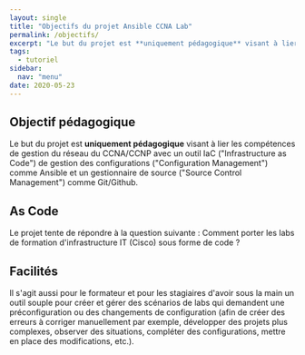 ```yaml
---
layout: single
title: "Objectifs du projet Ansible CCNA Lab"
permalink: /objectifs/
excerpt: "Le but du projet est **uniquement pédagogique** visant à lier les compétences de gestion du réseau du CCNA/CCNP avec un outil IaC (\"Infrastructure as Code\") de gestion des configurations (\"Configuration Management\") comme Ansible et un gestionnaire de source (\"Source Control Management\") comme Git/Github. Le projet tente de répondre à la question suivante : Comment porter les labs de formation d'infrastructure IT (Cisco) sous forme de code ?"
tags:
  - tutoriel
sidebar:
  nav: "menu"
date: 2020-05-23
---
```


## Objectif pédagogique

Le but du projet est **uniquement pédagogique** visant à lier les compétences de gestion du réseau du CCNA/CCNP avec un outil IaC ("Infrastructure as Code") de gestion des configurations ("Configuration Management") comme Ansible et un gestionnaire de source ("Source Control Management") comme Git/Github.

## As Code

Le projet tente de répondre à la question suivante : Comment porter les labs de formation d'infrastructure IT (Cisco) sous forme de code ?

## Facilités

Il s'agit aussi pour le formateur et pour les stagiaires d'avoir sous la main un outil souple pour créer et gérer des scénarios de labs qui demandent une préconfiguration ou des changements de configuration (afin de créer des erreurs à corriger manuellement par exemple, développer des projets plus complexes, observer des situations, compléter des configurations, mettre en place des modifications, etc.).
